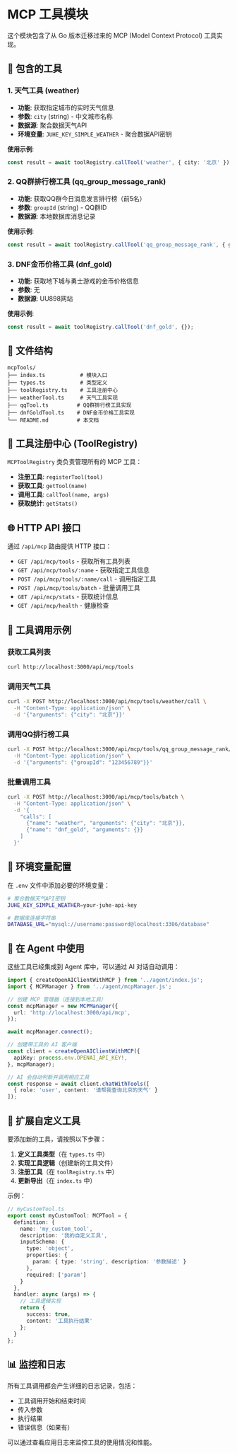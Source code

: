 # MCP 工具模块

这个模块包含了从 Go 版本迁移过来的 MCP (Model Context Protocol) 工具实现。

## 🚀 包含的工具

### 1. 天气工具 (weather)
- **功能**: 获取指定城市的实时天气信息
- **参数**: `city` (string) - 中文城市名称
- **数据源**: 聚合数据天气API
- **环境变量**: `JUHE_KEY_SIMPLE_WEATHER` - 聚合数据API密钥

**使用示例**:
```typescript
const result = await toolRegistry.callTool('weather', { city: '北京' });
```

### 2. QQ群排行榜工具 (qq_group_message_rank)
- **功能**: 获取QQ群今日消息发言排行榜（前5名）
- **参数**: `groupId` (string) - QQ群ID
- **数据源**: 本地数据库消息记录

**使用示例**:
```typescript
const result = await toolRegistry.callTool('qq_group_message_rank', { groupId: '123456789' });
```

### 3. DNF金币价格工具 (dnf_gold)
- **功能**: 获取地下城与勇士游戏的金币价格信息
- **参数**: 无
- **数据源**: UU898网站

**使用示例**:
```typescript
const result = await toolRegistry.callTool('dnf_gold', {});
```

## 📁 文件结构

```
mcpTools/
├── index.ts           # 模块入口
├── types.ts           # 类型定义
├── toolRegistry.ts    # 工具注册中心
├── weatherTool.ts     # 天气工具实现
├── qqTool.ts         # QQ群排行榜工具实现
├── dnfGoldTool.ts    # DNF金币价格工具实现
└── README.md         # 本文档
```

## 🔧 工具注册中心 (ToolRegistry)

`MCPToolRegistry` 类负责管理所有的 MCP 工具：

- **注册工具**: `registerTool(tool)`
- **获取工具**: `getTool(name)`
- **调用工具**: `callTool(name, args)`
- **获取统计**: `getStats()`

## 🌐 HTTP API 接口

通过 `/api/mcp` 路由提供 HTTP 接口：

- `GET /api/mcp/tools` - 获取所有工具列表
- `GET /api/mcp/tools/:name` - 获取指定工具信息
- `POST /api/mcp/tools/:name/call` - 调用指定工具
- `POST /api/mcp/tools/batch` - 批量调用工具
- `GET /api/mcp/stats` - 获取统计信息
- `GET /api/mcp/health` - 健康检查

## 📝 工具调用示例

### 获取工具列表
```bash
curl http://localhost:3000/api/mcp/tools
```

### 调用天气工具
```bash
curl -X POST http://localhost:3000/api/mcp/tools/weather/call \
  -H "Content-Type: application/json" \
  -d '{"arguments": {"city": "北京"}}'
```

### 调用QQ排行榜工具
```bash
curl -X POST http://localhost:3000/api/mcp/tools/qq_group_message_rank/call \
  -H "Content-Type: application/json" \
  -d '{"arguments": {"groupId": "123456789"}}'
```

### 批量调用工具
```bash
curl -X POST http://localhost:3000/api/mcp/tools/batch \
  -H "Content-Type: application/json" \
  -d '{
    "calls": [
      {"name": "weather", "arguments": {"city": "北京"}},
      {"name": "dnf_gold", "arguments": {}}
    ]
  }'
```

## 🔑 环境变量配置

在 `.env` 文件中添加必要的环境变量：

```bash
# 聚合数据天气API密钥
JUHE_KEY_SIMPLE_WEATHER=your-juhe-api-key

# 数据库连接字符串
DATABASE_URL="mysql://username:password@localhost:3306/database"
```

## 🎯 在 Agent 中使用

这些工具已经集成到 Agent 库中，可以通过 AI 对话自动调用：

```typescript
import { createOpenAIClientWithMCP } from '../agent/index.js';
import { MCPManager } from '../agent/mcpManager.js';

// 创建 MCP 管理器（连接到本地工具）
const mcpManager = new MCPManager({
  url: 'http://localhost:3000/api/mcp',
});

await mcpManager.connect();

// 创建带工具的 AI 客户端
const client = createOpenAIClientWithMCP({
  apiKey: process.env.OPENAI_API_KEY!,
}, mcpManager);

// AI 会自动判断并调用相应工具
const response = await client.chatWithTools([
  { role: 'user', content: '请帮我查询北京的天气' }
]);
```

## 🔧 扩展自定义工具

要添加新的工具，请按照以下步骤：

1. **定义工具类型**（在 `types.ts` 中）
2. **实现工具逻辑**（创建新的工具文件）
3. **注册工具**（在 `toolRegistry.ts` 中）
4. **更新导出**（在 `index.ts` 中）

示例：
```typescript
// myCustomTool.ts
export const myCustomTool: MCPTool = {
  definition: {
    name: 'my_custom_tool',
    description: '我的自定义工具',
    inputSchema: {
      type: 'object',
      properties: {
        param: { type: 'string', description: '参数描述' }
      },
      required: ['param']
    }
  },
  handler: async (args) => {
    // 工具逻辑实现
    return {
      success: true,
      content: '工具执行结果'
    };
  }
};
```

## 📊 监控和日志

所有工具调用都会产生详细的日志记录，包括：
- 工具调用开始和结束时间
- 传入参数
- 执行结果
- 错误信息（如果有）

可以通过查看应用日志来监控工具的使用情况和性能。 